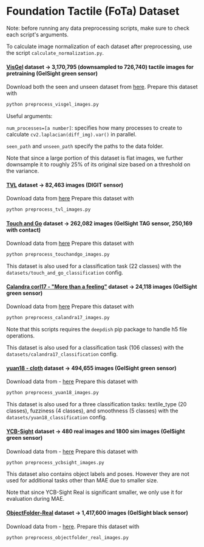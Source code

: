 # Foundation Tactile (FoTa) Dataset

Note: before running any data preprocessing scripts, make sure to check each script's arguments.

To calculate image normalization of each dataset after preprocessing, use the script `calculate_normalization.py`.

#### [VisGel](http://visgel.csail.mit.edu/) dataset -> 3,170,795 (downsampled to 726,740) tactile images for pretraining (GelSight green sensor)

Download both the seen and unseen dataset from [here](https://github.com/YunzhuLi/VisGel).
Prepare this dataset with 
```sh
python preprocess_visgel_images.py 
```

Useful arguments:

`num_processes=[a number]`: specifies how many processes to create to calculate `cv2.laplacian(diff_img).var()` in parallel. 

`seen_path` and `unseen_path` specify the paths to the data folder.

Note that since a large portion of this dataset is flat images, we further downsample it to roughly 25% of its original size based on a threshold on the variance.

#### [TVL](https://huggingface.co/datasets/mlfu7/Touch-Vision-Language-Dataset) dataset -> 82,463 images (DIGIT sensor)

Download data from [here](https://huggingface.co/datasets/mlfu7/Touch-Vision-Language-Dataset/tree/main)
Prepare this dataset with 
```sh
python preprocess_tvl_images.py 
```

#### [Touch and Go](https://touch-and-go.github.io/) dataset -> 262,082 images (GelSight TAG sensor, 250,169 with contact)

Download data from [here](https://drive.google.com/drive/folders/1NDasyshDCL9aaQzxjn_-Q5MBURRT360B)
Prepare this dataset with 
```sh
python preprocess_touchandgo_images.py 
```

This dataset is also used for a classification task (22 classes) with the `datasets/touch_and_go_classification` config.

#### [Calandra corl17 - "More than a feeling"](https://sites.google.com/view/the-feeling-of-success) dataset -> 24,118 images (GelSight green sensor)

Download data from [here](https://drive.google.com/drive/folders/1wHEg_RR8YAQjMnt9r5biUwo5z3P6bjR3)
Prepare this dataset with 
```sh
python preprocess_calandra17_images.py
```
Note that this scripts requires the `deepdish` pip package to handle h5 file operations.

This dataset is also used for a classification task (106 classes) with the `datasets/calandra17_classification` config.

#### [yuan18 - cloth](https://arxiv.org/abs/1711.00574) dataset -> 494,655 images (GelSight green sensor)

Download data from - [here](http://data.csail.mit.edu/active_clothing/Data_ICRA18.tar)
Prepare this dataset with 
```sh
python preprocess_yuan18_images.py
```

This dataset is also used for a three classification tasks: textile_type (20 classes), fuzziness (4 classes), and smoothness (5 classes) with the `datasets/yuan18_classification` config.

#### [YCB-Sight](https://github.com/Robo-Touch/YCB-Sight) dataset -> 480 real images and 1800 sim images (GelSight green sensor)

Download data from - [here](https://drive.google.com/drive/folders/17BPST4biGzduVtoCUBswOmkISqNh1srI)
Prepare this dataset with 
```sh
python preprocess_ycbsight_images.py
```

This dataset also contains object labels and poses. However they are not used for additional tasks other than MAE due to smaller size.

Note that since YCB-Sight Real is significant smaller, we only use it for evaluation during MAE.

#### [ObjectFolder-Real](https://objectfolder.stanford.edu) dataset -> 1,417,600 images (GelSight black sensor)

Download data from - [here](https://objectfolder.stanford.edu/objectfolder-real-download).
Prepare this dataset with 
```sh
python preprocess_objectfolder_real_images.py
```